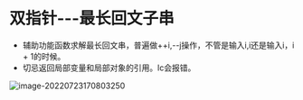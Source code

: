 # 双指针---最长回文子串

+ 辅助功能函数求解最长回文串，普遍做++i,--j操作，不管是输入i,i还是输入i，i + 1的时候。
+ 切忌返回局部变量和局部对象的引用。lc会报错。

![image-20220723170803250](E:\study\算法整理\typera_image\image-20220723170803250.png)
